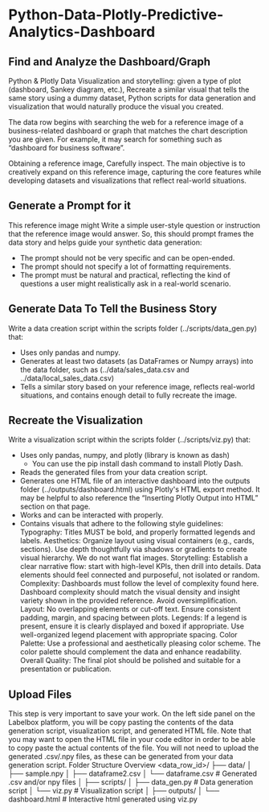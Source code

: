 # Python-Data-Plotly-Predictive-Analytics-Dashboard

## Find and Analyze the Dashboard/Graph
Python &amp; Plotly Data Visualization and storytelling: given a type of plot (dashboard, Sankey diagram, etc.), Recreate a similar visual that tells the same story using a dummy dataset, Python scripts for data generation and visualization that would naturally produce the visual you created.

The data row begins with searching the web for a reference image of a business-related dashboard or graph that matches the chart description you are given. For example, it may search for something such as “dashboard for business software”.

Obtaining a reference image, Carefully inspect.
The main objective is to creatively expand on this reference image, capturing the core features while developing datasets and visualizations that reflect real-world situations.

## Generate a Prompt for it
This reference image might Write a simple user-style question or instruction that the reference image would answer. So, this should prompt frames the data story and helps guide your synthetic data generation:
 - The prompt should not be very specific and can be open-ended.
 - The prompt should not specify a lot of formatting requirements.
 - The prompt must be natural and practical, reflecting the kind of questions a user might realistically ask in a real-world scenario.

## Generate Data To Tell the Business Story
Write a data creation script within the scripts folder (../scripts/data_gen.py) that:
 - Uses only pandas and numpy.
 - Generates at least two datasets (as DataFrames or Numpy arrays) into the data folder, such as (../data/sales_data.csv and ../data/local_sales_data.csv)
 - Tells a similar story based on your reference image, reflects real-world situations, and contains enough detail to fully recreate the image.

## Recreate the Visualization
Write a visualization script within the scripts folder (../scripts/viz.py) that:
 - Uses only pandas, numpy, and plotly (library is known as dash)
   - You can use the pip install dash command to install Plotly Dash.
 - Reads the generated files from your data creation script.
 - Generates one HTML file of an interactive dashboard into the outputs folder (../outputs/dashboard.html) using Plotly's HTML export method. It may be helpful to also reference the “Inserting Plotly Output into HTML” section on that page.
 - Works and can be interacted with properly.
 - Contains visuals that adhere to the following style guidelines:
Typography: Titles MUST be bold, and properly formatted legends and labels.
Aesthetics: Organize layout using visual containers (e.g., cards, sections). Use depth thoughtfully via shadows or gradients to create visual hierarchy. We do not want flat images.
Storytelling: Establish a clear narrative flow: start with high-level KPIs, then drill into details. Data elements should feel connected and purposeful, not isolated or random.
Complexity: Dashboards must follow the level of complexity found here. Dashboard complexity should match the visual density and insight variety shown in the provided reference. Avoid oversimplification.
Layout: No overlapping elements or cut-off text. Ensure consistent padding, margin, and spacing between plots.
Legends: If a legend is present, ensure it is clearly displayed and boxed if appropriate. Use well-organized legend placement with appropriate spacing.
Color Palette: Use a professional and aesthetically pleasing color scheme. The color palette should complement the data and enhance readability.
Overall Quality: The final plot should be polished and suitable for a presentation or publication.

## Upload Files
This step is very important to save your work. On the left side panel on the Labelbox platform, you will be copy pasting the contents of the data generation script, visualization script, and generated HTML file. Note that you may want to open the HTML file in your code editor in order to be able to copy paste the actual contents of the file. You will not need to upload the generated .csv/.npy files, as these can be generated from your data generation script.
Folder Structure Overview
<data_row_id>/
├── data/
│   ├── sample.npy
│   ├── dataframe2.csv
│   └── dataframe.csv          # Generated .csv and/or npy files
│
├── scripts/
│   ├── data_gen.py            # Data generation script
│   └── viz.py                 # Visualization script
│
├── outputs/
│   └── dashboard.html         # Interactive html generated using viz.py
